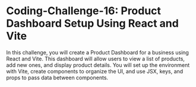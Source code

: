 # Coding-Challenge-16: Product Dashboard Setup Using React and Vite
In this challenge, you will create a Product Dashboard for a business using React and Vite. This dashboard will allow users to view a list of products, add new ones, and display product details. You will set up the environment with Vite, create components to organize the UI, and use JSX, keys, and props to pass data between components.